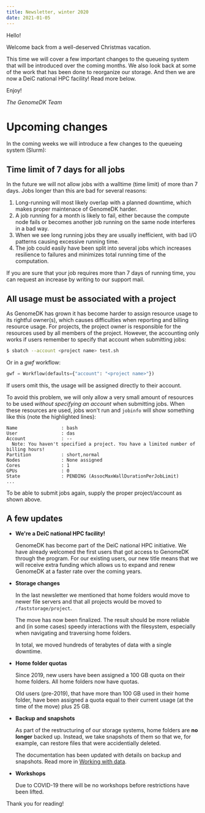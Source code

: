 ```yaml
---
title: Newsletter, winter 2020
date: 2021-01-05
---
```


Hello!

Welcome back from a well-deserved Christmas vacation.

This time we will cover a few important changes to the queueing system
that will be introduced over the coming months. We also look back at
some of the work that has been done to reorganize our storage. And then
we are now a DeiC national HPC facility! Read more below.

<!-- more -->

Enjoy!

*The GenomeDK Team*

# Upcoming changes

In the coming weeks we will introduce a few changes to the queueing
system (Slurm):

## Time limit of 7 days for all jobs

In the future we will not allow jobs with a walltime (time limit) of
more than 7 days. Jobs longer than this are bad for several reasons:

1.  Long-running will most likely overlap with a planned downtime, which
    makes proper maintenace of GenomeDK harder.
2.  A job running for a month is likely to fail, either because the
    compute node fails or becomes another job running on the same node
    interferes in a bad way.
3.  When we see long running jobs they are usually inefficient, with bad
    I/O patterns causing excessive running time.
4.  The job could easily have been split into several jobs which
    increases resilience to failures and minimizes total running time of
    the computation.

If you are sure that your job requires more than 7 days of running time,
you can request an increase by writing to our support mail.

## All usage must be associated with a project

As GenomeDK has grown it has become harder to assign resource usage to
its rightful owner(s), which causes difficulties when reporting and
billing resource usage. For projects, the project owner is responsible
for the resources used by all members of the project. However, the
accounting only works if users remember to specify that account when
submitting jobs:

```bash
$ sbatch --account <project name> test.sh
```

Or in a *gwf* workflow:

```python
gwf = Workflow(defaults={"account": "<project name>"})
```

If users omit this, the usage will be assigned directly to their
account.

To avoid this problem, we will only allow a very small amount of
resources to be used *without specifying an account* when submitting
jobs. When these resources are used, jobs won't run and `jobinfo` will
show something like this (note the highlighted lines):

```
Name                : bash
User                : das
Account             : --
  Note: You haven't specified a project. You have a limited number of billing hours!
Partition           : short,normal
Nodes               : None assigned
Cores               : 1
GPUs                : 0
State               : PENDING (AssocMaxWallDurationPerJobLimit)
...
```

To be able to submit jobs again, supply the proper project/account as
shown above.

## A few updates

-   **We're a DeiC national HPC facility!**

    GenomeDK has become part of the DeiC national HPC initiative. We
    have already welcomed the first users that got access to GenomeDK
    through the program. For our existing users, our new title means
    that we will receive extra funding which allows us to expand and
    renew GenomeDK at a faster rate over the coming years.

-   **Storage changes**

    In the last newsletter we mentioned that home folders would move to
    newer file servers and that all projects would be moved to
    `/faststorage/project`.

    The move has now been finalized. The result should be more reliable
    and (in some cases) speedy interactions with the filesystem,
    especially when navigating and traversing home folders.

    In total, we moved hundreds of terabytes of data with a single
    downtime.

-   **Home folder quotas**

    Since 2019, new users have been assigned a 100 GB quota on their
    home folders. All home folders now have quotas.

    Old users (pre-2019), that have more than 100 GB used in their home
    folder, have been assigned a quota equal to their current usage (at
    the time of the move) plus 25 GB.

-   **Backup and snapshots**

    As part of the restructuring of our storage systems, home folders
    are **no longer** backed up. Instead, we take snapshots of them so
    that we, for example, can restore files that were accidentially
    deleted.

    The documentation has been updated with details on backup and
    snapshots. Read more in [Working with data](@/docs/working-with-data.md).

-   **Workshops**

    Due to COVID-19 there will be no workshops before restrictions have
    been lifted.

Thank you for reading!
